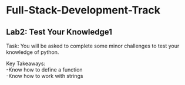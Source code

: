 # Full-Stack-Development-Track

## Lab2: Test Your Knowledge1

Task: You will be asked to complete some minor challenges to test your knowledge of python.  

Key Takeaways:  
-Know how to define a function  
-Know how to work with strings

